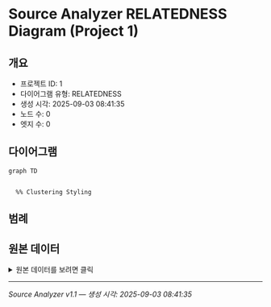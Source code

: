 # Source Analyzer RELATEDNESS Diagram (Project 1)

## 개요
- 프로젝트 ID: 1
- 다이어그램 유형: RELATEDNESS
- 생성 시각: 2025-09-03 08:41:35
- 노드 수: 0
- 엣지 수: 0

## 다이어그램

```mermaid
graph TD


  %% Clustering Styling
```

## 범례


## 원본 데이터

<details>
<summary>원본 데이터를 보려면 클릭</summary>

노드 목록 (0)
```json
```

엣지 목록 (0)
```json
```

</details>

---
*Source Analyzer v1.1 — 생성 시각: 2025-09-03 08:41:35*